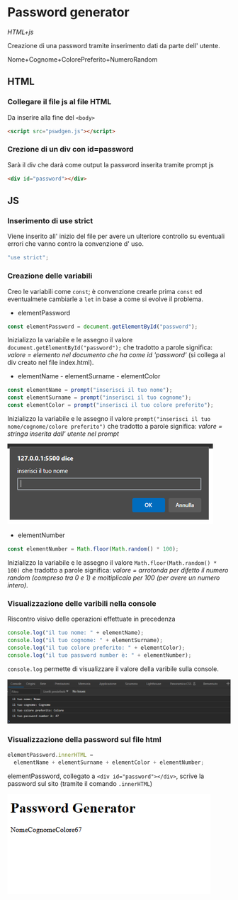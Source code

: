 # Password generator

_HTML+js_

Creazione di una password tramite inserimento dati da parte dell' utente.

Nome+Cognome+ColorePreferito+NumeroRandom

## HTML

### Collegare il file js al file HTML

Da inserire alla fine del `<body>`

```html
<script src="pswdgen.js"></script>
```

### Crezione di un div con id=password

Sarà il div che darà come output la password inserita tramite prompt js

```html
<div id="password"></div>
```

## JS

### Inserimento di use strict

Viene inserito all' inizio del file per avere un ulteriore controllo su eventuali errori che vanno contro la convenzione d' uso.

```js
"use strict";
```

### Creazione delle variabili

Creo le variabili come `const`; è convenzione crearle prima `const` ed eventualmete cambiarle a `let` in base a come si evolve il problema.

- elementPassword

```js
const elementPassword = document.getElementById("password");
```

Inizializzo la variabile e le assegno il valore `document.getElementById("password");` che tradotto a parole significa:
_valore = elemento nel documento che ha come id 'password'_ (si collega al div creato nel file index.html).

- elementName - elementSurname - elementColor

```js
const elementName = prompt("inserisci il tuo nome");
const elementSurname = prompt("inserisci il tuo cognome");
const elementColor = prompt("inserisci il tuo colore preferito");
```

Inizializzo la variabile e le assegno il valore `prompt("inserisci il tuo nome/cognome/colore preferito")` che tradotto a parole significa:
_valore = stringa inserita dall' utente nel prompt_

![prompt](readme-img/prompt.png)

- elementNumber

```js
const elementNumber = Math.floor(Math.random() * 100);
```

Inizializzo la variabile e le assegno il valore `Math.floor(Math.random() * 100)` che tradotto a parole significa:
_valore = arrotonda per difetto il numero random (compreso tra 0 e 1) e moltiplicalo per 100 (per avere un numero intero)_.

### Visualizzazione delle varibili nella console

Riscontro visivo delle operazioni effettuate in precedenza

```js
console.log("il tuo nome: " + elementName);
console.log("il tuo cognome: " + elementSurname);
console.log("il tuo colore preferito: " + elementColor);
console.log("il tuo password number è: " + elementNumber);
```

`console.log` permette di visualizzare il valore della varibile sulla console.

![prompt](readme-img/console.png)

### Visualizzazione della password sul file html

```js
elementPassword.innerHTML =
  elementName + elementSurname + elementColor + elementNumber;
```

elementPassword, collegato a `<div id="password"></div>`, scrive la password sul sito (tramite il comando `.innerHTML`)

![prompt](readme-img/innerhtml.png)
